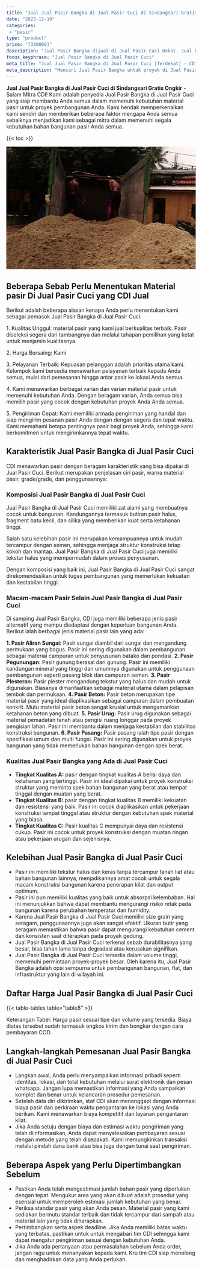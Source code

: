 ```yaml
---
title: "Jual Jual Pasir Bangka di Jual Pasir Cuci di Sindangsari Gratis Ongkir"
date: "2023-12-19"
categories:
 - "pasir"
type: "product"
price: "[330000]"
description: "Jual Pasir Bangka dijual di Jual Pasir Cuci Dekat. Jual Pasir Bangka ini sering digunakan dalam proyek konstruksi sebagai bahan campuran yang terpilih dan bersih. Silakan hubungi kami untuk informasi lebih lanjut."
focus_keyphrase: "Jual Pasir Bangka di Jual Pasir Cuci"
meta_title: "Jual Jual Pasir Bangka di Jual Pasir Cuci [Terdekat] - CDI"
meta_description: "Mencari Jual Pasir Bangka untuk proyek di Jual Pasir Cuci? Kami menyediakan Jual Pasir Bangka berkualitas untuk material adukan. Dapatkan penawaran terbaik sekarang."
---
```


**Jual Jual Pasir Bangka di Jual Pasir Cuci di Sindangsari Gratis Ongkir** - Salam Mitra CDI! Kami adalah penyedia Jual Pasir Bangka di Jual Pasir Cuci yang siap membantu Anda semua dalam memenuhi kebutuhan material pasir untuk proyek pembangunan Anda. Kami hendak memperkenalkan kami sendiri dan memberikan beberapa faktor mengapa Anda semua sebaiknya menjadikan kami sebagai mitra dalam memenuhi segala kebutuhan bahan bangunan pasir Anda semua.

{{< toc >}}

![Jual Jual Pasir Bangka di Jual Pasir Cuci di Sindangsari Gratis Ongkir](/images/pasir/pasir-bangunan-43.jpg)

## Beberapa Sebab Perlu Menentukan Material pasir Di Jual Pasir Cuci yang CDI Jual

Berikut adalah beberapa alasan kenapa Anda perlu menentukan kami sebagai pemasok Jual Pasir Bangka di Jual Pasir Cuci:

1\.  Kualitas Unggul: material pasir yang kami jual berkualitas terbaik. Pasir diseleksi segera dari tambangnya dan melalui tahapan pemilihan yang ketat untuk menjamin kualitasnya.

2\.  Harga Bersaing: Kami

3\.  Pelayanan Terbaik: Kepuasan pelanggan adalah prioritas utama kami. Kelompok kami bersedia menawarkan pelayanan terbaik kepada Anda semua, mulai dari pemesanan hingga antar pasir ke lokasi Anda semua.

4\.  Kami menawarkan berbagai varian dan varian material pasir untuk memenuhi kebutuhan Anda. Dengan beragam varian, Anda semua bisa memilih pasir yang cocok dengan kebutuhan proyek Anda Anda semua.

5\.  Pengiriman Cepat: Kami memiliki armada pengiriman yang handal dan siap mengirim pesanan pasir Anda dengan dengan segera dan tepat waktu. Kami memahami betapa pentingnya pasir bagi proyek Anda, sehingga kami berkomitmen untuk mengirimkannya tepat waktu.

## Karakteristik Jual Pasir Bangka di Jual Pasir Cuci

CDI menawarkan pasir dengan beragam karakteristik yang bisa dipakai di Jual Pasir Cuci. Berikut merupakan penjelasan ciri pasir, warna material pasir, grade/grade, dan penggunaannya:

### Komposisi Jual Pasir Bangka di Jual Pasir Cuci

Jual Pasir Bangka di Jual Pasir Cuci memiliki zat alami yang membuatnya cocok untuk bangunan. Kandungannya termasuk butiran pasir halus, fragment batu kecil, dan silika yang memberikan kuat serta ketahanan tinggi.

Salah satu kelebihan pasir ini merupakan kemampuannya untuk mudah tercampur dengan semen, sehingga menjaga struktur konstruksi tetap kokoh dan mantap. Jual Pasir Bangka di Jual Pasir Cuci juga memiliki tekstur halus yang mempermudah dalam proses penyusunan.

Dengan komposisi yang baik ini, Jual Pasir Bangka di Jual Pasir Cuci sangat direkomendasikan untuk tugas pembangunan yang memerlukan kekuatan dan kestabilan tinggi.

### Macam-macam Pasir Selain Jual Pasir Bangka di Jual Pasir Cuci

Di samping Jual Pasir Bangka, CDI juga memiliki beberapa jenis pasir alternatif yang mampu diadaptasi dengan keperluan bangunan Anda. Berikut ialah berbagai jenis material pasir lain yang ada:

**1\. Pasir Aliran Sungai:** Pasir sungai diambil dari sungai dan mengandung permukaan yang bagus. Pasir ini sering digunakan dalam pembangunan sebagai material campuran untuk penyusunan batako dan pondasi.
**2\. Pasir Pegunungan:** Pasir gunung berasal dari gunung. Pasir ini memiliki kandungan mineral yang tinggi dan umumnya digunakan untuk penggunaan pembangunan seperti pasang blok dan campuran semen.
**3\. Pasir Plesteran:** Pasir plester mengandung tekstur yang halus dan mudah untuk digunakan. Biasanya dimanfaatkan sebagai material utama dalam pelapisan tembok dan permukaan.
**4\. Pasir Beton:** Pasir beton merupakan tipe material pasir yang ideal diaplikasikan sebagai campuran dalam pembuatan konkrit. Mutu material pasir beton sangat krusial untuk mengamankan ketahanan beton yang dibuat.
**5\. Pasir Urug:** Pasir urug digunakan sebagai material pemadatan tanah atau pengisi ruang longgar pada proyek pengisian lahan. Pasir ini membantu dalam menjaga kestabilan dan stabilitas konstruksi bangunan.
**6\. Pasir Pasang:** Pasir pasang ialah tipe pasir dengan spesifikasi umum dan multi fungsi. Pasir ini sering digunakan untuk proyek bangunan yang tidak memerlukan bahan bangunan dengan spek berat.

### Kualitas Jual Pasir Bangka yang Ada di Jual Pasir Cuci

*   **Tingkat Kualitas A:** pasir dengan tingkat kualitas A berisi daya dan ketahanan yang tertinggi. Pasir ini ideal dipakai untuk proyek konstruksi struktur yang meminta spek bahan bangunan yang berat atau tempat tinggal dengan muatan yang berat.
*   **Tingkat Kualitas B:** pasir dengan tingkat kualitas B memiliki kekuatan dan resistensi yang baik. Pasir ini cocok diaplikasikan untuk pekerjaan konstruksi tempat tinggal atau struktur dengan kebutuhan spek material yang biasa.
*   **Tingkat Kualitas C:** Pasir kualitas C mempunyai daya dan resistensi cukup. Pasir ini cocok untuk proyek konstruksi dengan muatan ringan atau pekerjaan urugan dan sejenisnya.

## Kelebihan Jual Pasir Bangka di Jual Pasir Cuci

*   Pasir ini memiliki tekstur halus dan keras tanpa tercampur tanah liat atau bahan bangunan lainnya, menjadikannya amat cocok untuk segala macam konstruksi bangunan karena penerapan kilat dan output optimum.
*   Pasir ini pun memiliki kualitas yang baik untuk absorpsi kelembaban. Hal ini menunjukkan bahwa dapat membantu mengurangi risiko retak pada bangunan karena perubahan temperatur dan humidity.
*   Karena Jual Pasir Bangka di Jual Pasir Cuci memiliki size grain yang seragam, penggunaannya juga akan sangat efektif. Ukuran butir yang seragam memastikan bahwa pasir dapat mengurangi kebutuhan cement dan konsisten saat diterapkan pada proyek gedung.
*   Jual Pasir Bangka di Jual Pasir Cuci terkenal sebab durabilitasnya yang besar, bisa tahan lama tanpa degradasi atau kerusakan signifikan.
*   Jual Pasir Bangka di Jual Pasir Cuci tersedia dalam volume tinggi, memenuhi permintaan proyek-proyek besar. Oleh karena itu, Jual Pasir Bangka adalah opsi sempurna untuk pembangunan bangunan, flat, dan infrastruktur yang lain di wilayah ini.

## Daftar Harga Jual Pasir Bangka di Jual Pasir Cuci

{{< table-tables table="table8" >}}

Keterangan Tabel: Harga pasir sesuai tipe dan volume yang tersedia. Biaya diatas tersebut sudah termasuk ongkos kirim dan bongkar dengan cara pembayaran COD.

## Langkah-langkah Pemesanan Jual Pasir Bangka di Jual Pasir Cuci

*   Langkah awal, Anda perlu menyampaikan informasi pribadi seperti identitas, lokasi, dan total kebutuhan melalui surat elektronik dan pesan whatsapp. Jangan lupa memastikan informasi yang Anda sampaikan komplet dan benar untuk kelancaran prosedur pemesanan.
*   Setelah data diri dikirimkan, staf CDI akan menanggapi dengan informasi biaya pasir dan perkiraan waktu pengantaran ke lokasi yang Anda berikan. Kami menawarkan biaya kompetitif dan layanan pengantaran kilat.
*   Jika Anda setuju dengan biaya dan estimasi waktu pengiriman yang telah diinformasikan, Anda dapat menyelesaikan pembayaran sesuai dengan metode yang telah disepakati. Kami memungkinkan transaksi melalui pindah dana bank atau bisa juga dengan tunai saat pengiriman.

## Beberapa Aspek yang Perlu Dipertimbangkan Sebelum

*   Pastikan Anda telah mengestimasi jumlah bahan pasir yang diperlukan dengan tepat. Mengukur area yang akan dibuat adalah prosedur yang esensial untuk memperoleh estimasi jumlah kebutuhan yang benar.
*   Periksa standar pasir yang akan Anda pesan. Material pasir yang kami sediakan bermutu standar terbaik dan tidak tercampur dari sampah atau material lain yang tidak diharapkan.
*   Pertimbangkan serta aspek deadline. Jika Anda memiliki batas waktu yang terbatas, pastikan untuk untuk mengabari tim CDI sehingga kami dapat mengatur pengiriman sesuai dengan kebutuhan Anda.
*   Jika Anda ada pertanyaan atau permasalahan sebelum Anda order, jangan ragu untuk menanyakan kepada kami. Kru tim CDI siap menolong dan menghadirkan data yang Anda perlukan.